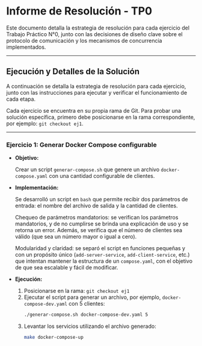 # Informe de Resolución - TP0

Este documento detalla la estrategia de resolución para cada ejercicio del Trabajo Práctico N°0, junto con las decisiones de diseño clave sobre el protocolo de comunicación y los mecanismos de concurrencia implementados.

---

## Ejecución y Detalles de la Solución

A continuación se detalla la estrategia de resolución para cada ejercicio, junto con las instrucciones para ejecutar y verificar el funcionamiento de cada etapa.

Cada ejercicio se encuentra en su propia rama de Git. Para probar una solución específica, primero debe posicionarse en la rama correspondiente, por ejemplo: `git checkout ej1`.

---

### Ejercicio 1: Generar Docker Compose configurable

* **Objetivo:** 

    Crear un script `generar-compose.sh` que genere un archivo `docker-compose.yaml` con una cantidad configurable de clientes.

* **Implementación:**

    Se desarrolló un script en `bash` que permite recibir dos parámetros de entrada: el nombre del archivo de salida y la cantidad de clientes. 
    
    Chequeo de parámetros mandatorios: se verifican los parámetros mandatorios, y de no cumplirse se brinda una explicación de uso y se retorna un error. Además, se verifica que el número de clientes sea válido (que sea un número mayor o igual a cero).

    Modularidad y claridad: se separó el script en funciones pequeñas y con un propósito único (`add-server-service`, `add-client-service`, etc.) que intentan mantener la estructura de un `compose.yaml`, con el objetivo de que sea escalable y fácil de modificar.


* **Ejecución:**
    1.  Posicionarse en la rama: `git checkout ej1`
    2.  Ejecutar el script para generar un archivo, por ejemplo, `docker-compose-dev.yaml` con 5 clientes:
        ```bash
        ./generar-compose.sh docker-compose-dev.yaml 5
        ```
    3.  Levantar los servicios utilizando el archivo generado:
        ```bash
        make docker-compose-up
        ```
        